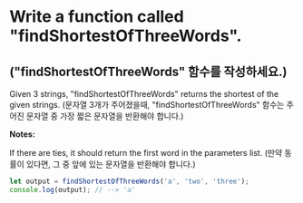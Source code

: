 # Write a function called "findShortestOfThreeWords".

## ("findShortestOfThreeWords" 함수를 작성하세요.)

Given 3 strings, "findShortestOfThreeWords" returns the shortest of the given strings.
(문자열 3개가 주어졌을때, "findShortestOfThreeWords" 함수는 주어진 문자열 중 가장 짧은 문자열을 반환해야 합니다.)

**Notes:**

If there are ties, it should return the first word in the parameters list.
(만약 동률이 있다면, 그 중 앞에 있는 문자열을 반환해야 합니다.)  

```js
let output = findShortestOfThreeWords('a', 'two', 'three');
console.log(output); // --> 'a'
```